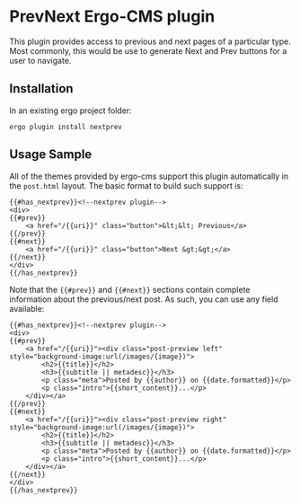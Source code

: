 # PrevNext Ergo-CMS plugin

This plugin provides access to previous and next pages of a particular type. Most commonly, this would be use to generate Next and Prev buttons for a user to navigate.

## Installation

In an existing ergo project folder:

```
ergo plugin install nextprev
```


## Usage Sample

All of the themes provided by ergo-cms support this plugin automatically in the `post.html` layout. The basic format to build such support is:


```
{{#has_nextprev}}<!--nextprev plugin-->
<div>
{{#prev}}
	<a href="/{{uri}}" class="button">&lt;&lt; Previous</a>
{{/prev}}
{{#next}}
	<a href="/{{uri}}" class="button">Next &gt;&gt;</a>
{{/next}}
</div>
{{/has_nextprev}}
```

Note that the `{{#prev}}` and `{{#next}}` sections contain complete information about the previous/next post. As such, you can use any field available:


```
{{#has_nextprev}}<!--nextprev plugin-->
<div>
{{#prev}}
	<a href="/{{uri}}"><div class="post-preview left" style="background-image:url(/images/{image})">
		<h2>{{title}}</h2>
		<h3>{{subtitle || metadesc}}</h3>
		<p class="meta">Posted by {{author}} on {{date.formatted}}</p>
		<p class="intro">{{short_content}}...</p>
	</div></a>
{{/prev}}
{{#next}}
	<a href="/{{uri}}"><div class="post-preview right" style="background-image:url(/images/{image})">
		<h2>{{title}}</h2>
		<h3>{{subtitle || metadesc}}</h3>
		<p class="meta">Posted by {{author}} on {{date.formatted}}</p>
		<p class="intro">{{short_content}}...</p>
	</div></a>
{{/next}}
</div>
{{/has_nextprev}}
```

